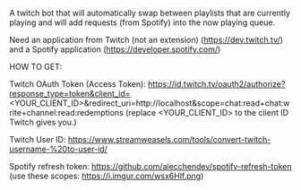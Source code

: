 A twitch bot that will automatically swap between playlists that are currently playing and will add requests (from Spotify) into the now playing queue.

Need an application from Twitch (not an extension) (https://dev.twitch.tv/) and a Spotify application (https://developer.spotify.com/)

HOW TO GET:

Twitch OAuth Token (Access Token): https://id.twitch.tv/oauth2/authorize?response_type=token&client_id=<YOUR_CLIENT_ID>&redirect_uri=http://localhost&scope=chat:read+chat:write+channel:read:redemptions (replace <YOUR_CLIENT_ID> to the client ID Twitch gives you.)

Twitch User ID: https://www.streamweasels.com/tools/convert-twitch-username-%20to-user-id/

Spotify refresh token: https://github.com/alecchendev/spotify-refresh-token (use these scopes: https://i.imgur.com/wsx6Hlf.png)
